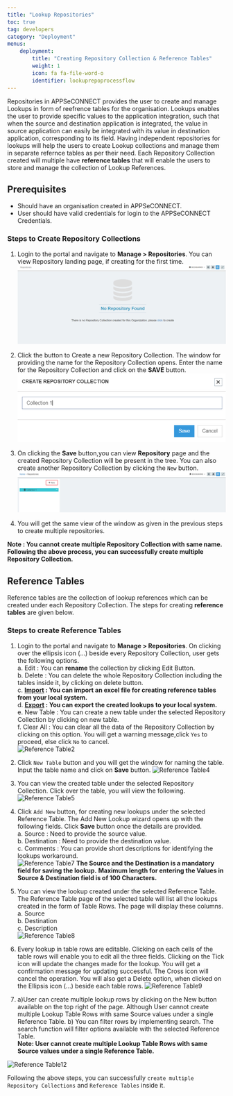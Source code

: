 ```yaml
---
title: "Lookup Repositories"
toc: true
tag: developers
category: "Deployment"
menus: 
    deployment:
        title: "Creating Repository Collection & Reference Tables"
        weight: 1
        icon: fa fa-file-word-o
        identifier: lookuprepoprocessflow
---
```


Repositories in APPSeCONNECT provides the user to create and manage Lookups in form of reefrence tables 
for the organisation. Lookups enables the user to provide specific values to the application 
integration, such that when the source and destination application is integrated, the value in 
source application can easily be integrated with its value in destination application, corresponding
to its field. Having independent repositories for lookups will help the users to create Lookup collections 
and manage them in separate refernce tables as per their need. Each Repository Collection created will 
multiple have **reference tables** that will enable the users to store and manage the collection 
of Lookup References.

## Prerequisites

* Should have an organisation created in APPSeCONNECT.
* User should have valid credentials for login to the APPSeCONNECT Credentials.

### Steps to Create Repository Collections

1.	Login to the portal and navigate to **Manage > Repositories**. You can view Repository landing page, if creating for the first time.  
![Create Lookrepo1](/staticfiles/processflow/media/create-lookrepo1.png)   

2.	Click the button to Create a new Repository Collection. The window for providing the name for the Repository Collection opens.  Enter the name for the Repository Collection and click on the **SAVE** button.  
![Create Lookrepo3](/staticfiles/processflow/media/create-lookrepo3.png)  

3.	On clicking the **Save** button,you can view **Repository** page and the created Repository Collection will be present in the tree. You can also create another Repository Collection by clicking the `New` button.  
![Create Lookrepo4](/staticfiles/processflow/media/create-lookrepo4.png)  

4.	You will get the same view of the window as given in the previous steps to create multiple repositories.    

**Note : You cannot create multiple Repository Collection with same name. Following the above process, you can successfully create multiple Repository Collection.**

## Reference Tables

Reference tables are the collection of lookup references which can be created under each Repository Collection. The steps for creating **reference tables** are given below.

### Steps to create Reference Tables

1.	Login to the portal and navigate to **Manage > Repositories**. On clicking over the ellipsis icon (...) beside every Repository Collection, user gets the following options.  
a.	Edit : You can **rename** the collection by clicking Edit Button.  
b.	Delete : You can delete the whole Repository Collection including the tables inside it, by clicking on delete button.   
c.	**[Import](/deployment/export-and-import-lookup/#steps-to-import-lookups-from-repository-collection) : You can import an excel file for creating reference tables from your local system.**  
d.	**[Export](/deployment/export-and-import-lookup/#steps-to-export-lookups-from-repository-collection) : You can export the created lookups to your local system.**    
e.	New Table : You can create a new table under the selected Repository Collection by clicking on new table.  
f.  Clear All : You can clear all the data of the Repository Collection by clicking on this option. You will get a warning message,click `Yes` to proceed, else click `No` to cancel.    
![Reference Table2](../../staticfiles/processflow/media/reference-table2.png)

2.	Click `New Table` button and you will get the window for naming the table. Input the table name and click on **Save** button. 
![Reference Table4](../../staticfiles/processflow/media/reference-table4.png)  

3.	You can view the created table under the selected Repository Collection. Click over the table, you will view the following. 
![Reference Table5](../../staticfiles/processflow/media/reference-table5.png)  

4.	Click  `Add New` button, for creating new lookups under the selected Reference Table. The Add New Lookup wizard opens up with the following fields. Click  **Save** button once the details are provided.  
a.	Source : Need to provide the source value.   
b.	Destination : Need to provide the destination value.  
c.	Comments : You can provide short descriptions for identifying the lookups workaround.      
![Reference Table7](../../staticfiles/processflow/media/reference-table7.png) 
**The Source and the Destination is a mandatory field for saving the lookup.**
**Maximum length for entering the Values in Source & Destination field is of 100 Characters.** 

5.	You can view the lookup created under the selected Reference Table. 
The Reference Table page of the selected table will list all the lookups created in the form of Table Rows.
The page will display these columns.  
a.	Source  
b.	Destination   
c.	Description   
![Reference Table8](../../staticfiles/processflow/media/reference-table8.png)    

6.	Every lookup in table rows are editable. Clicking on each cells of the table rows will enable you to edit all the three fields. Clicking on the Tick icon will update the changes made for the lookup. You will get a confirmation message for updating successful. The Cross icon will cancel the operation. You will also get a Delete option, when clicked on the Ellipsis icon (...) beside each table rows. 
![Reference Table9](../../staticfiles/processflow/media/reference-table9.png)     
7.	a)User can create multiple lookup rows by clicking on the New button available on the top right of the page.
    Although User cannot create multiple Lookup Table Rows with same Source values under a single Reference Table.
    b)	You can filter rows by implementing search. The search function 
will filter options available with the selected Reference Table.  
**Note: User cannot create multiple Lookup Table Rows with same Source values under a 
single Reference Table.** 

![Reference Table12](../../staticfiles/processflow/media/reference-table10.png)    

Following the above steps, you can successfully `create multiple Repository Collections` and `Reference Tables` inside it.

